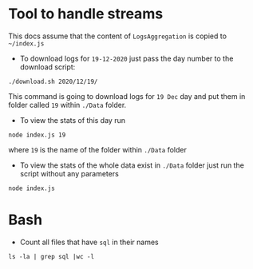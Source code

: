 # Tool to handle streams
This docs assume that the content of `LogsAggregation` is copied to `~/index.js`

- To download logs for `19-12-2020` just pass the day number to the download script:
```
./download.sh 2020/12/19/
```

This command is going to download logs for `19 Dec` day and put them in folder called `19` within `./Data` folder.

- To view the stats of this day run 
```
node index.js 19
```

where `19` is the name of the folder within `./Data` folder

- To view the stats of the whole data exist in `./Data` folder just run the script without any parameters
```
node index.js
```
    

# Bash

- Count all files that have `sql` in their names
```
ls -la | grep sql |wc -l
```
